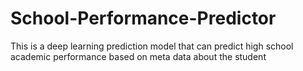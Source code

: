 # School-Performance-Predictor
This is a deep learning prediction model that can predict high school academic performance based on meta data about the student
